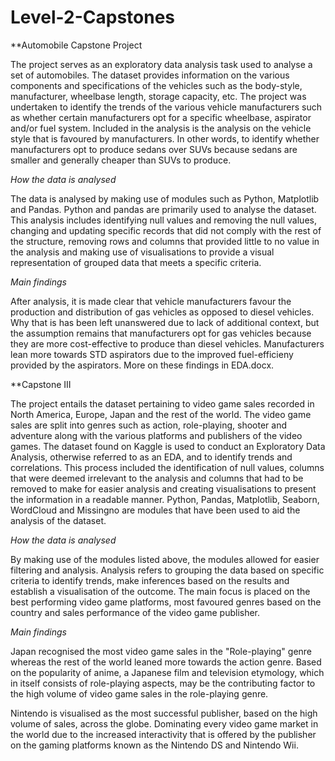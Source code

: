 # Level-2-Capstones

**Automobile Capstone Project

The project serves as an exploratory data analysis task used to analyse a set of automobiles. The dataset provides information on the various components and specifications of the vehicles such as the body-style, manufacturer, wheelbase length, storage capacity, etc. The project was undertaken to identify the trends of the various vehicle manufacturers such as whether certain manufacturers opt for a specific wheelbase, aspirator and/or fuel system. Included in the analysis is the analysis on the vehicle style that is favoured by manufacturers. In other words, to identify whether manufacturers opt to produce sedans over SUVs because sedans are smaller and generally cheaper than SUVs to produce.

*How the data is analysed*

The data is analysed by making use of modules such as Python, Matplotlib and Pandas. Python and pandas are primarily used to analyse the dataset. This analysis includes identifying null values and removing the null values, changing and updating specific records that did not comply with the rest of the structure, removing rows and columns that provided little to no value in the analysis and making use of visualisations to provide a visual representation of grouped data that meets a specific criteria.

*Main findings*

After analysis, it is made clear that vehicle manufacturers favour the production and distribution of gas vehicles as opposed to diesel vehicles. Why that is has been left unanswered due to lack of additional context, but the assumption remains that manufacturers opt for gas vehicles because they are more cost-effective to produce than diesel vehicles. Manufacturers lean more towards STD aspirators due to the improved fuel-efficieny provided by the aspirators. More on these findings in EDA.docx.





**Capstone III

The project entails the dataset pertaining to video game sales recorded in North America, Europe, Japan and the rest of the world. The video game sales are split into genres such as action, role-playing, shooter and adventure along with the various platforms and publishers of the video games. The dataset found on Kaggle is used to conduct an Exploratory Data Analysis, otherwise referred to as an EDA, and to identify trends and correlations. This process included the identification of null values, columns that were deemed irrelevant to the analysis and columns that had to be removed to make for easier analysis and creating visualisations to present the information in a readable manner. Python, Pandas, Matplotlib, Seaborn, WordCloud and Missingno are modules that have been used to aid the analysis of the dataset.

*How the data is analysed*

By making use of the modules listed above, the modules allowed for easier filtering and analysis. Analysis refers to grouping the data based on specific criteria to identify trends, make inferences based on the results and establish a visualisation of the outcome. The main focus is placed on the best performing video game platforms, most favoured genres based on the country and sales performance of the video game publisher. 

*Main findings*

Japan recognised the most video game sales in the "Role-playing" genre whereas the rest of the world leaned more towards the action genre. Based on the popularity of anime, a Japanese film and television etymology, which in itself consists of role-playing aspects, may be the contributing factor to the high volume of video game sales in the role-playing genre. 

Nintendo is visualised as the most successful publisher, based on the high volume of sales, across the globe. Dominating every video game market in the world due to the increased interactivity that is offered by the publisher on the gaming platforms known as the Nintendo DS and Nintendo Wii.



